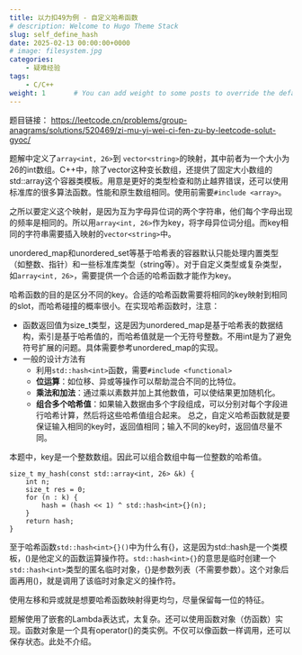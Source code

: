 ```yaml
---
title: 以力扣49为例 - 自定义哈希函数
# description: Welcome to Hugo Theme Stack
slug: self_define_hash
date: 2025-02-13 00:00:00+0000
# image: filesystem.jpg
categories:
    - 疑难经验
tags:
    - C/C++
weight: 1       # You can add weight to some posts to override the default sorting (date descending)
---
```

题目链接： https://leetcode.cn/problems/group-anagrams/solutions/520469/zi-mu-yi-wei-ci-fen-zu-by-leetcode-solut-gyoc/

题解中定义了`array<int, 26>`到 `vector<string>`的映射，其中前者为一个大小为26的int数组。C++中，除了vector这种变长数组，还提供了固定大小数组的std::array这个容器类模板。用意是更好的类型检查和防止越界错误，还可以使用标准库的很多算法函数。性能和原生数组相同。使用前需要`#include <array>`。

之所以要定义这个映射，是因为互为字母异位词的两个字符串，他们每个字母出现的频率是相同的。所以用`array<int, 26>`作为key，将字母异位词分组。而key相同的字符串需要插入映射的`vector<string>`中。

unordered_map和unordered_set等基于哈希表的容器默认只能处理内置类型（如整数、指针）和一些标准库类型（string等）。对于自定义类型或复杂类型，如`array<int, 26>`，需要提供一个合适的哈希函数才能作为key。

哈希函数的目的是区分不同的key。合适的哈希函数需要将相同的key映射到相同的slot，而哈希碰撞的概率很小。在实现哈希函数时，注意：
- 函数返回值为size_t类型，这是因为unordered_map是基于哈希表的数据结构，索引是基于哈希值的，而哈希值就是一个无符号整数。不用int是为了避免符号扩展的问题。具体需要参考unordered_map的实现。
- 一般的设计方法有
	- 利用`std::hash<int>`函数，需要`#include <functional>`
	- **位运算**：如位移、异或等操作可以帮助混合不同的比特位。
	- **乘法和加法**：通过乘以素数并加上其他数值，可以使结果更加随机化。
	- **组合多个哈希值**：如果输入数据由多个字段组成，可以分别对每个字段进行哈希计算，然后将这些哈希值组合起来。
总之，自定义哈希函数就是要保证输入相同的key时，返回值相同；输入不同的key时，返回值尽量不同。

本题中，key是一个整数数组。因此可以组合数组中每一位整数的哈希值。
```
size_t my_hash(const std::array<int, 26> &k) {
	int n;
	size_t res = 0;
	for (n : k) {
		hash = (hash << 1) ^ std::hash<int>{}(n);
	}
	return hash;
}
```

至于哈希函数`std::hash<int>{}()`中为什么有{}，这是因为std::hash是一个类模板，()是他定义的函数运算操作符。`std::hash<int>{}`的意思是临时创建一个`std::hash<int>`类型的匿名临时对象，{}是参数列表（不需要参数）。这个对象后面再用()，就是调用了该临时对象定义的操作符。

使用左移和异或就是想要哈希函数映射得更均匀，尽量保留每一位的特征。

题解使用了嵌套的Lambda表达式，太复杂。还可以使用函数对象（仿函数）实现。函数对象是一个具有operator()的类实例。不仅可以像函数一样调用，还可以保存状态。此处不介绍。
